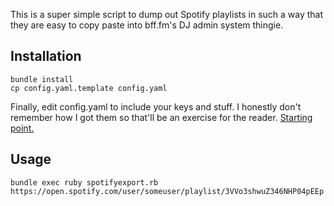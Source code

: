This is a super simple script to dump out Spotify playlists in such a way that they are easy to copy paste
into bff.fm's DJ admin system thingie.

## Installation

```
bundle install
cp config.yaml.template config.yaml
```

Finally, edit config.yaml to include your keys and stuff.
I honestly don't remember how I got them so that'll be an exercise for the reader. [Starting point.](https://developer.spotify.com/web-api/authorization-guide/)

## Usage

`bundle exec ruby spotifyexport.rb https://open.spotify.com/user/someuser/playlist/3VVo3shwuZ346NHP04pEEp`
